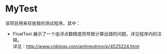 # MyTest
该项目用来存放我的测试程序。其中：

* FloatTest 展示了一个由浮点数精度而导致计算出错的问题。详见程序内的注释。<br>
详见：http://www.cnblogs.com/antineutrino/p/4525224.html
